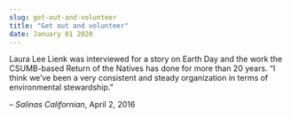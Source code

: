 ```yaml
---
slug: get-out-and-volunteer
title: "Get out and volunteer"
date: January 01 2020
---
```


 
<p>
  Laura Lee Lienk was interviewed for a story on Earth Day and the work the
  CSUMB&#45;based Return of the Natives has done for more than 20 years. “I
  think we’ve been a very consistent and steady organization in terms of
  environmental stewardship.”
</p>
<p>– <em>Salinas Californian</em>, April 2, 2016</p>
 

